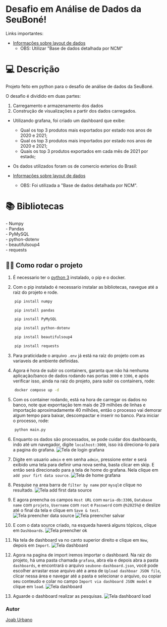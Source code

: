 # Desafio em Análise de Dados da SeuBoné!

Links importantes:
- [Informações sobre layout de dados](https://www.gov.br/produtividade-e-comercio-exterior/pt-br/assuntos/comercio-exterior/estatisticas/base-de-dados-bruta
)
  - OBS: Utilizar "Base de dados detalhada por NCM"


<h1 id="usage" > 💻 Descrição </h1>

Projeto feito em python para o desafio de análise de dados da SeuBoné.

O desafio é dividido em duas partes:

1. Carregamento e armazenamento dos dados
2. Construção de visualizações a partir dos dados carregados.

- Utilizando grafana, foi criado um dashboard que exibe:
  - Qual os top 3 produtos mais exportados por estado nos anos de 2020 e 2021;
  - Qual os top 3 produtos mais importados por estado nos anos de 2020 e 2021;
  - Quais os top 3 produtos exportados em cada mês de 2021 por estado;

- Os dados utilizados foram os de comercio exterios do Brasil:
- [Informações sobre layout de dados](https://www.gov.br/produtividade-e-comercio-exterior/pt-br/assuntos/comercio-exterior/estatisticas/base-de-dados-bruta
)
  - OBS: Foi utilizada a "Base de dados detalhada por NCM".

<h1 id="usage" > 📚 Bibliotecas </h1>
- Numpy<br>
- Pandas<br>
- PyMySQL<br>
- python-dotenv<br>
- beautifulsoup4<br>
- requests<br>

<h2>👨‍💻 Como rodar o projeto</h2>

1. É necessario ter o <a href="https://www.python.org/">python 3</a> instalado, o pip e o docker.

2. Com o pip instalado é necessario instalar as bibliotecas, navegue até a raiz do projeto e rode.
```sh
    pip install numpy
```
```sh
    pip install pandas
```
```sh
    pip install PyMySQL
```
```sh
    pip install python-dotenv
```
```sh
    pip install beautifulsoup4
```
```sh
    pip install requests
```

3. Para praticidade o arquivo ```.env``` já está na raiz do projeto com as variaveis de ambiente definidas.

4. Agora é hora de subir os containers, garanta que não há nenhuma aplicação/banco de dados rodando nas portas ```3000``` e ```3306```, e após verificar isso, ainda na raiz do projeto, para subir os containers, rode:
```sh
    docker compose up -d
```

5. Com os container rodando, está na hora de carregar os dados no banco, note que exporrtação tem mais de 29 milhões de linhas e importação aproximadamente 40 milhões, então o processo vai demorar algum tempo para baixar, descompactar e inserir no banco. Para iniciar o processo, rode:
```sh
    python main.py
```

6. Enquanto os dados são processados, se pode cuidar dos dashboards, indo até um navegador, digite ```localhost:3000```, isso irá direciona-lo para a pagina do grafana.
![Tela de login grafana](assets/tela_login_grafana.png)

7. Digite em usuario ```admin``` e em senha ```admin```, pressione enter e será exibido uma tela para definir uma nova senha, basta clicar em skip. E então será direcionado para a tela de home do grafana. Nela clique em ```add your firt data source```.
![Tela de home grafana](assets/tela_home_grafana.png)

8. Pesquise na area barra de ```filter by name``` por ```mysql```e clique no resultado.
![Tela add first data source](assets/add_data_source.png)

9. E agora preencha os campos ```Host URL``` com ```maria-db:3306```, ```Database name``` com ```projeto```, ```Username``` com ```root``` e ```Password``` com ```@%2025%@``` e deslize até o final da tela e clique em ```Save & test```.
![Tela preencher data source](assets/preencher_data_source.png)
![Tela preencher salvar](assets/data_source_save.png)

10. E com o data source criado, na esqueda haverá alguns tópicos, clique em ```Dashboards```.
![Tela preencher ok](assets/data_source_ok.png)  

11. Na tela de dashboard va no canto superior direito e clique em ```New```, depois em ```Import```.
![Tela dashboard](assets/importar_dashboard.png)

12. Agora na pagina de import iremos importar o dashboard. Na raiz do projeto, há uma pasta chamada ```grafana```, abra ela e depois abra a pasta ```dashboards```, e encontrará o arquivo ```seubone-dashboard.json```, você pode escolher arrastar esse arquivo até a area de ```Upload dashboar JSON file```, clicar nessa área e navegar até a pasta e selecionar o arquivo, ou copiar seu conteudo e colar no campo ```Import via dashboard JSON model``` e clique em ```load```.
![Tela dashboard](assets/importar_dashboard_2.png)

13. Aguarde o dashboard realizar as pesquisas.
![Tela dashboard load](assets/dashboards_load.png)

<h3>Autor</h3>
<a href="https://github.com/JoabUrbano">Joab Urbano</a><br>
